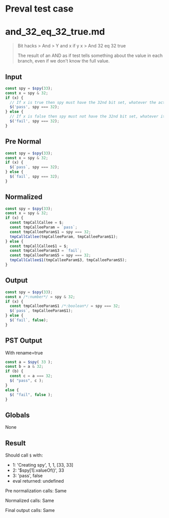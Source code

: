 # Preval test case

# and_32_eq_32_true.md

> Bit hacks > And > Y and x if y x > And 32 eq 32 true
>
> The result of an AND as if test tells something about the value in each branch, even if we don't know the full value.

## Input

`````js filename=intro
const spy = $spy(33);
const x = spy & 32;
if (x) {
  // If x is true then spy must have the 32nd bit set, whatever the actual value is. So it cannot be 16 in total.
  $('pass', spy === 32);
} else {
  // If x is false then spy must not have the 32nd bit set, whatever it is
  $('fail', spy === 32);
}
`````

## Pre Normal


`````js filename=intro
const spy = $spy(33);
const x = spy & 32;
if (x) {
  $(`pass`, spy === 32);
} else {
  $(`fail`, spy === 32);
}
`````

## Normalized


`````js filename=intro
const spy = $spy(33);
const x = spy & 32;
if (x) {
  const tmpCallCallee = $;
  const tmpCalleeParam = `pass`;
  const tmpCalleeParam$1 = spy === 32;
  tmpCallCallee(tmpCalleeParam, tmpCalleeParam$1);
} else {
  const tmpCallCallee$1 = $;
  const tmpCalleeParam$3 = `fail`;
  const tmpCalleeParam$5 = spy === 32;
  tmpCallCallee$1(tmpCalleeParam$3, tmpCalleeParam$5);
}
`````

## Output


`````js filename=intro
const spy = $spy(33);
const x /*:number*/ = spy & 32;
if (x) {
  const tmpCalleeParam$1 /*:boolean*/ = spy === 32;
  $(`pass`, tmpCalleeParam$1);
} else {
  $(`fail`, false);
}
`````

## PST Output

With rename=true

`````js filename=intro
const a = $spy( 33 );
const b = a & 32;
if (b) {
  const c = a === 32;
  $( "pass", c );
}
else {
  $( "fail", false );
}
`````

## Globals

None

## Result

Should call `$` with:
 - 1: 'Creating spy', 1, 1, [33, 33]
 - 2: '$spy[1].valueOf()', 33
 - 3: 'pass', false
 - eval returned: undefined

Pre normalization calls: Same

Normalized calls: Same

Final output calls: Same
